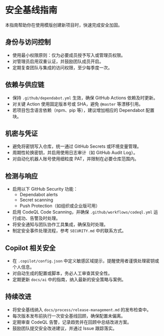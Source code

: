 # 安全基线指南

本指南帮助你在使用模版创建新项目时，快速完成安全加固。

## 身份与访问控制
- 使用最小权限原则：仅为必要成员授予写入或管理员权限。
- 对管理员启用双重认证，并鼓励团队成员开启。
- 定期复查团队与集成的访问权限，至少每季度一次。

## 依赖与供应链
- 保持 `.github/dependabot.yml` 生效，确保 GitHub Actions 依赖及时更新。
- 对关键 Action 使用固定版本号或 SHA，避免 `@master` 等漂移引用。
- 若项目包含语言依赖（npm、pip 等），建议增加相应的 Dependabot 配置块。

## 机密与凭证
- 避免将密钥写入仓库，统一通过 GitHub Secrets 或环境变量管理。
- 周期性轮换密钥，并启用使用日志审计（如 GitHub Audit Log）。
- 对自动化机器人账号使用细粒度 PAT，并限制在必要仓库范围内。

## 检测与响应
- 启用以下 GitHub Security 功能：
  - Dependabot alerts
  - Secret scanning
  - Push Protection（如组织或企业版可用）
- 启用 CodeQL Code Scanning，并确保 `.github/workflows/codeql.yml` 运行成功、告警及时处理。
- 将安全通知与团队协作工具集成，确保及时处理。
- 制定安全事件处理流程，参考 `SECURITY.md` 中的联系方式。

## Copilot 相关安全
- 在 `.copilot/config.json` 中定义敏感区域提示，提醒使用者谨慎处理密钥或个人信息。
- 对自动生成的配置或脚本，务必人工审查其安全性。
- 定期更新 `docs/ai` 中的指南，纳入最新的安全策略与案例。

## 持续改进
- 将安全基线纳入 `docs/process/release-management.md` 的发布检查中。
- 每次版本发布前执行一次安全基线回顾，确保配置未偏离。
- 定期审查 CodeQL 告警，记录趋势并在回顾中总结改进方案。
- 鼓励团队提交安全改进建议，并通过 Issue 跟踪落实。
